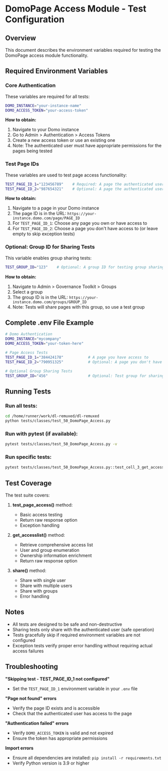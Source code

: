 # DomoPage Access Module - Test Configuration

## Overview
This document describes the environment variables required for testing the DomoPage access module functionality.

## Required Environment Variables

### Core Authentication
These variables are required for all tests:

```bash
DOMO_INSTANCE="your-instance-name"
DOMO_ACCESS_TOKEN="your-access-token"
```

**How to obtain:**
1. Navigate to your Domo instance
2. Go to Admin > Authentication > Access Tokens
3. Create a new access token or use an existing one
4. Note: The authenticated user must have appropriate permissions for the pages being tested

### Test Page IDs
These variables are used to test page access functionality:

```bash
TEST_PAGE_ID_1="123456789"    # Required: A page the authenticated user has access to
TEST_PAGE_ID_2="987654321"    # Optional: A page the authenticated user does NOT have access to (for exception testing)
```

**How to obtain:**
1. Navigate to a page in your Domo instance
2. The page ID is in the URL: `https://your-instance.domo.com/page/PAGE_ID`
3. For `TEST_PAGE_ID_1`: Choose any page you own or have access to
4. For `TEST_PAGE_ID_2`: Choose a page you don't have access to (or leave empty to skip exception tests)

### Optional: Group ID for Sharing Tests
This variable enables group sharing tests:

```bash
TEST_GROUP_ID="123"    # Optional: A group ID for testing group sharing functionality
```

**How to obtain:**
1. Navigate to Admin > Governance Toolkit > Groups
2. Select a group
3. The group ID is in the URL: `https://your-instance.domo.com/groups/GROUP_ID`
4. Note: Tests will share pages with this group, so use a test group

## Complete .env File Example

```bash
# Domo Authentication
DOMO_INSTANCE="mycompany"
DOMO_ACCESS_TOKEN="your-token-here"

# Page Access Tests
TEST_PAGE_ID_1="384424178"           # A page you have access to
TEST_PAGE_ID_2="790951325"           # Optional: A page you don't have access to

# Optional Group Sharing Tests
TEST_GROUP_ID="456"                  # Optional: Test group for sharing tests
```

## Running Tests

### Run all tests:
```bash
cd /home/runner/work/dl-remuxed/dl-remuxed
python tests/classes/test_50_DomoPage_Access.py
```

### Run with pytest (if available):
```bash
pytest tests/classes/test_50_DomoPage_Access.py -v
```

### Run specific tests:
```bash
pytest tests/classes/test_50_DomoPage_Access.py::test_cell_3_get_accesslist -v
```

## Test Coverage

The test suite covers:

1. **test_page_access()** method:
   - Basic access testing
   - Return raw response option
   - Exception handling

2. **get_accesslist()** method:
   - Retrieve comprehensive access list
   - User and group enumeration
   - Ownership information enrichment
   - Return raw response option

3. **share()** method:
   - Share with single user
   - Share with multiple users
   - Share with groups
   - Error handling

## Notes

- All tests are designed to be safe and non-destructive
- Sharing tests only share with the authenticated user (safe operation)
- Tests gracefully skip if required environment variables are not configured
- Exception tests verify proper error handling without requiring actual access failures

## Troubleshooting

**"Skipping test - TEST_PAGE_ID_1 not configured"**
- Set the `TEST_PAGE_ID_1` environment variable in your `.env` file

**"Page not found" errors**
- Verify the page ID exists and is accessible
- Check that the authenticated user has access to the page

**"Authentication failed" errors**
- Verify `DOMO_ACCESS_TOKEN` is valid and not expired
- Ensure the token has appropriate permissions

**Import errors**
- Ensure all dependencies are installed: `pip install -r requirements.txt`
- Verify Python version is 3.9 or higher
